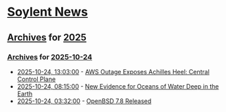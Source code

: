 # [Soylent News](../../../README.md)

## [Archives](../../index.md) for [2025](../index.md)

### [Archives](../../index.md) for [2025-10-24](index.md)

* [2025-10-24, 13:03:00](https://soylentnews.org/article.pl?sid=25/10/23/0954231&from=rss) - [AWS Outage Exposes Achilles Heel: Central Control Plane](https://soylentnews.org/article.pl?sid=25/10/23/0954231&from=rss)
* [2025-10-24, 08:15:00](https://soylentnews.org/article.pl?sid=25/10/23/0943213&from=rss) - [New Evidence for Oceans of Water Deep in the Earth](https://soylentnews.org/article.pl?sid=25/10/23/0943213&from=rss)
* [2025-10-24, 03:32:00](https://soylentnews.org/article.pl?sid=25/10/23/0934206&from=rss) - [OpenBSD 7.8 Released](https://soylentnews.org/article.pl?sid=25/10/23/0934206&from=rss)
